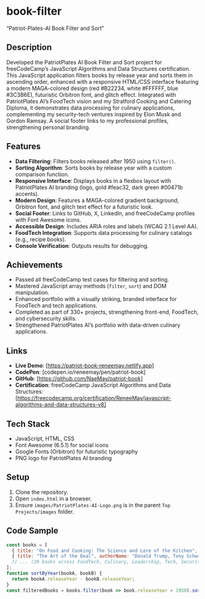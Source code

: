 # book-filter
“Patriot-Plates-AI Book Filter and Sort”

## Description
Developed the PatriotPlates AI Book Filter and Sort project for freeCodeCamp’s JavaScript Algorithms and Data Structures certification. This JavaScript application filters books by release year and sorts them in ascending order, enhanced with a responsive HTML/CSS interface featuring a modern MAGA-colored design (red #B22234, white #FFFFFF, blue #3C3B6E), futuristic Orbitron font, and glitch effect. Integrated with PatriotPlates AI’s FoodTech vision and my Stratford Cooking and Catering Diploma, it demonstrates data processing for culinary applications, complementing my security-tech ventures inspired by Elon Musk and Gordon Ramsay. A social footer links to my professional profiles, strengthening personal branding.

## Features
- **Data Filtering**: Filters books released after 1950 using `filter()`.
- **Sorting Algorithm**: Sorts books by release year with a custom comparison function.
- **Responsive Interface**: Displays books in a flexbox layout with PatriotPlates AI branding (logo, gold #feac32, dark green #00471b accents).
- **Modern Design**: Features a MAGA-colored gradient background, Orbitron font, and glitch text effect for a futuristic look.
- **Social Footer**: Links to GitHub, X, LinkedIn, and freeCodeCamp profiles with Font Awesome icons.
- **Accessible Design**: Includes ARIA roles and labels (WCAG 2.1 Level AA).
- **FoodTech Integration**: Supports data processing for culinary catalogs (e.g., recipe books).
- **Console Verification**: Outputs results for debugging.

## Achievements
- Passed all freeCodeCamp test cases for filtering and sorting.
- Mastered JavaScript array methods (`filter`, `sort`) and DOM manipulation.
- Enhanced portfolio with a visually striking, branded interface for FoodTech and tech applications.
- Completed as part of 330+ projects, strengthening front-end, FoodTech, and cybersecurity skills.
- Strengthened PatriotPlates AI’s portfolio with data-driven culinary applications.

## Links
- **Live Demo**: [https://patriot-book-reneemay.netlify.app]
- **CodePen**: [codepen.io/reneemay/pen/patriot-book]
- **GitHub**: [https://github.com/NaeMay/patriot-book]
- **Certification**: freeCodeCamp JavaScript Algorithms and Data Structures: [https://freecodecamp.org/certification/ReneeMay/javascript-algorithms-and-data-structures-v8]

## Tech Stack
- JavaScript, HTML, CSS
- Font Awesome (6.5.1) for social icons
- Google Fonts (Orbitron) for futuristic typography
- PNG logo for PatriotPlates AI branding

## Setup
1. Clone the repository.
2. Open `index.html` in a browser.
3. Ensure `images/PatriotPlates-AI-Logo.png` is in the parent `Top Projects/images` folder.

## Code Sample
```javascript
const books = [
  { title: "On Food and Cooking: The Science and Lore of the Kitchen", authorName: "Harold McGee", releaseYear: 2004, category: "FoodTech" },
  { title: "The Art of the Deal", authorName: "Donald Trump, Tony Schwartz", releaseYear: 2015, category: "Leadership" },
  // ... (20 books across FoodTech, Culinary, Leadership, Tech, Security Tech, Patriotic)
];
function sortByYear(bookA, bookB) {
  return bookA.releaseYear - bookB.releaseYear;
}
const filteredBooks = books.filter(book => book.releaseYear > 1950).sort(sortByYear);

